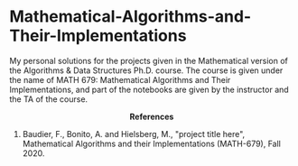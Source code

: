 # Mathematical-Algorithms-and-Their-Implementations

My personal solutions for the projects given in the Mathematical version of the Algorithms &amp; Data Structures Ph.D. course. The course is given under the name of MATH 679: Mathematical Algorithms and Their Implementations, and part of the notebooks are given by the instructor and the TA of the course.

<center><b>References</b></center>

1. Baudier, F., Bonito, A. and Hielsberg, M., "project title here", Mathematical Algorithms and their Implementations (MATH-679), Fall 2020.
